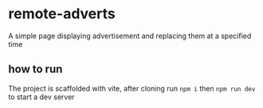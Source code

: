 # remote-adverts

A simple page displaying advertisement and replacing them at a specified time

## how to run
The project is scaffolded with vite, after cloning run
`npm i` then `npm run dev` to start a dev server
